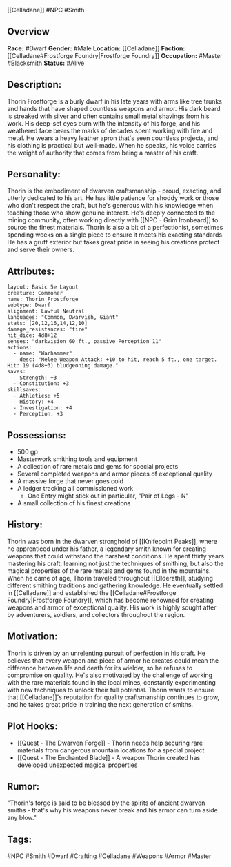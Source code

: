 [[Celladane]] #NPC #Smith

## Overview

**Race:** #Dwarf
**Gender:** #Male
**Location:** [[Celladane]]
**Faction:** [[Celladane#Frostforge Foundry|Frostforge Foundry]]
**Occupation:** #Master #Blacksmith 
**Status:** #Alive

## Description:

Thorin Frostforge is a burly dwarf in his late years with arms like tree trunks and hands that have shaped countless weapons and armor. His dark beard is streaked with silver and often contains small metal shavings from his work. His deep-set eyes burn with the intensity of his forge, and his weathered face bears the marks of decades spent working with fire and metal. He wears a heavy leather apron that's seen countless projects, and his clothing is practical but well-made. When he speaks, his voice carries the weight of authority that comes from being a master of his craft.

## Personality:

Thorin is the embodiment of dwarven craftsmanship - proud, exacting, and utterly dedicated to his art. He has little patience for shoddy work or those who don't respect the craft, but he's generous with his knowledge when teaching those who show genuine interest. He's deeply connected to the mining community, often working directly with [[NPC - Grim Ironbeard]] to source the finest materials. Thorin is also a bit of a perfectionist, sometimes spending weeks on a single piece to ensure it meets his exacting standards. He has a gruff exterior but takes great pride in seeing his creations protect and serve their owners.

## Attributes:

```statblock
layout: Basic 5e Layout
creature: Commoner
name: Thorin Frostforge
subtype: Dwarf
alignment: Lawful Neutral
languages: "Common, Dwarvish, Giant"
stats: [20,12,16,14,12,10]
damage_resistances: "fire"
hit_dice: 4d8+12
senses: "darkvision 60 ft., passive Perception 11"
actions:
  - name: "Warhammer"
    desc: "Melee Weapon Attack: +10 to hit, reach 5 ft., one target. Hit: 19 (4d8+3) bludgeoning damage."
saves:
  - Strength: +3
  - Constitution: +3
skillsaves:
  - Athletics: +5
  - History: +4
  - Investigation: +4
  - Perception: +3
```

## Possessions:

- 500 gp
- Masterwork smithing tools and equipment
- A collection of rare metals and gems for special projects
- Several completed weapons and armor pieces of exceptional quality
- A massive forge that never goes cold
- A ledger tracking all commissioned work 
	- One Entry might stick out in particular, "Pair of Legs - N"
- A small collection of his finest creations

## History:

Thorin was born in the dwarven stronghold of [[Knifepoint Peaks]], where he apprenticed under his father, a legendary smith known for creating weapons that could withstand the harshest conditions. He spent thirty years mastering his craft, learning not just the techniques of smithing, but also the magical properties of the rare metals and gems found in the mountains. When he came of age, Thorin traveled throughout [[Ellderath]], studying different smithing traditions and gathering knowledge. He eventually settled in [[Celladane]] and established the [[Celladane#Frostforge Foundry|Frostforge Foundry]], which has become renowned for creating weapons and armor of exceptional quality. His work is highly sought after by adventurers, soldiers, and collectors throughout the region.

## Motivation:

Thorin is driven by an unrelenting pursuit of perfection in his craft. He believes that every weapon and piece of armor he creates could mean the difference between life and death for its wielder, so he refuses to compromise on quality. He's also motivated by the challenge of working with the rare materials found in the local mines, constantly experimenting with new techniques to unlock their full potential. Thorin wants to ensure that [[Celladane]]'s reputation for quality craftsmanship continues to grow, and he takes great pride in training the next generation of smiths.

## Plot Hooks:

- [[Quest - The Dwarven Forge]] - Thorin needs help securing rare materials from dangerous mountain locations for a special project
- [[Quest - The Enchanted Blade]] - A weapon Thorin created has developed unexpected magical properties

## Rumor:

"Thorin's forge is said to be blessed by the spirits of ancient dwarven smiths - that's why his weapons never break and his armor can turn aside any blow."

## Tags:

#NPC #Smith #Dwarf #Crafting #Celladane #Weapons #Armor #Master
